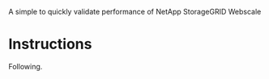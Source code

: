 A simple to quickly validate performance of NetApp StorageGRID Webscale

# Instructions

Following.
